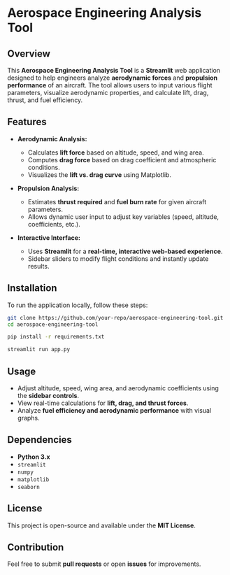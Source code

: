 # Aerospace Engineering Analysis Tool  

## Overview  
This **Aerospace Engineering Analysis Tool** is a **Streamlit** web application designed to help engineers analyze **aerodynamic forces** and **propulsion performance** of an aircraft. The tool allows users to input various flight parameters, visualize aerodynamic properties, and calculate lift, drag, thrust, and fuel efficiency.  

## Features  
- **Aerodynamic Analysis:**  
  - Calculates **lift force** based on altitude, speed, and wing area.  
  - Computes **drag force** based on drag coefficient and atmospheric conditions.  
  - Visualizes the **lift vs. drag curve** using Matplotlib.  

- **Propulsion Analysis:**  
  - Estimates **thrust required** and **fuel burn rate** for given aircraft parameters.  
  - Allows dynamic user input to adjust key variables (speed, altitude, coefficients, etc.).  

- **Interactive Interface:**  
  - Uses **Streamlit** for a **real-time, interactive web-based experience**.  
  - Sidebar sliders to modify flight conditions and instantly update results.  

## Installation  
To run the application locally, follow these steps:  

```bash  
git clone https://github.com/your-repo/aerospace-engineering-tool.git  
cd aerospace-engineering-tool  
```  

```bash  
pip install -r requirements.txt  
```  

```bash  
streamlit run app.py  
```  

## Usage  
- Adjust altitude, speed, wing area, and aerodynamic coefficients using the **sidebar controls**.  
- View real-time calculations for **lift, drag, and thrust forces**.  
- Analyze **fuel efficiency and aerodynamic performance** with visual graphs.  

## Dependencies  
- **Python 3.x**  
- `streamlit`  
- `numpy`  
- `matplotlib`  
- `seaborn`  

## License  
This project is open-source and available under the **MIT License**.  

## Contribution  
Feel free to submit **pull requests** or open **issues** for improvements.  
